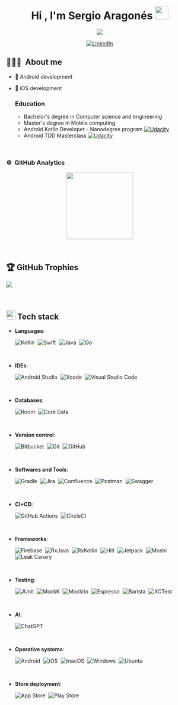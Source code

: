 <h1 align="center">Hi , I'm Sergio Aragonés <img src="https://media.giphy.com/media/hvRJCLFzcasrR4ia7z/giphy.gif" width="35"></h1>
<p align="center">
  <a href="https://github.com/DenverCoder1/readme-typing-svg"><img src="https://readme-typing-svg.herokuapp.com?font=Time+New+Roman&color=%ff40c9fe&size=25&center=true&vCenter=true&width=600&height=100&lines=Mobile+developer;Always+learning+new+things"></a>
</p>
<p align="center">
  <a href="https://www.linkedin.com/in/sergio-aragones-tercero"><img src="https://img.shields.io/badge/Sergio%20Aragonés-0077B5.svg?style=for-the-badge&logo=linkedin&logoColor=white" alt="LinkedIn" /></a>
</p>

## 👱🏼‍♂️ &nbsp;About me

- 🤖 Android development
- 🍎 iOS development

  ### Education
    - Bachelor's degree in Computer science and engineering
    - Master's degree in Mobile computing
    - Android Kotlin Developer - Nanodegree program [<img src="https://img.shields.io/badge/Udacity-grey?style=for-the-badge&logo=udacity&logoColor=15B8E6" alt="Udacity" />](https://confirm.udacity.com/EK9ADWSN)
    - Android TDD Masterclass [<img src="https://img.shields.io/badge/Udemy-A435F0?style=for-the-badge&logo=Udemy&logoColor=white" alt="Udacity" />](https://www.udemy.com/share/103LUQ3@4DT49jwvaUWwdvXMOJv1iSMyRGigY-B8x)
 
<br>

### ⚙️ &nbsp;GitHub Analytics

<p align="center">
<a href="https://github.com/sergioat7">
  <img height="180em" src="https://github-readme-stats-eight-theta.vercel.app/api/top-langs/?username=sergioat7&layout=compact&langs_count=8&theme=algolia"/>
<!--   <img height="180em" src="https://github-readme-stats-eight-theta.vercel.app/api?username=sergioat7&show_icons=true&theme=algolia&include_all_commits=true&count_private=true"/> -->
</a>
</p>

<br>

## 🏆 GitHub Trophies
![](https://github-profile-trophy.vercel.app/?username=sergioat7&theme=onedark&no-frame=true&no-bg=false&margin-w=4)

<br>

## <img src="https://media2.giphy.com/media/QssGEmpkyEOhBCb7e1/giphy.gif?cid=ecf05e47a0n3gi1bfqntqmob8g9aid1oyj2wr3ds3mg700bl&rid=giphy.gif" width ="25"><b> Tech stack</b>

<p align="center">

- **Languages**:

  ![Kotlin](https://img.shields.io/badge/kotlin-%237F52FF.svg?style=for-the-badge&logo=kotlin&logoColor=white)&nbsp;
  ![Swift](https://img.shields.io/badge/swift-F54A2A?style=for-the-badge&logo=swift&logoColor=white)&nbsp;
  ![Java](https://img.shields.io/badge/java-%23ED8B00.svg?style=for-the-badge&logo=openjdk&logoColor=white)&nbsp;
  ![Go](https://img.shields.io/badge/go-%2300ADD8.svg?style=for-the-badge&logo=go&logoColor=white)&nbsp;

<br>   
    
- **IDEs**:

  ![Android Studio](https://img.shields.io/badge/Android%20Studio-3DDC84.svg?style=for-the-badge&logo=android-studio&logoColor=white)&nbsp;
  ![Xcode](https://img.shields.io/badge/Xcode-007ACC?style=for-the-badge&logo=Xcode&logoColor=white)&nbsp;
  ![Visual Studio Code](https://img.shields.io/badge/Visual%20Studio%20Code-0078d7.svg?style=for-the-badge&logo=visual-studio-code&logoColor=white)
    
<br>  
    
- **Databases**:

  ![Room](https://img.shields.io/badge/room-43a543?style=for-the-badge&logo=android&logoColor=white)&nbsp;
  ![Core Data](https://img.shields.io/badge/core%20data-757575?style=for-the-badge&logo=apple&logoColor=white)
    
<br> 
    
- **Version control**:

  ![Bitbucket](https://img.shields.io/badge/bitbucket-%230047B3.svg?style=for-the-badge&logo=bitbucket&logoColor=white)&nbsp;
  ![Git](https://img.shields.io/badge/git-%23F05033.svg?style=for-the-badge&logo=git&logoColor=white)&nbsp;
  ![GitHub](https://img.shields.io/badge/github-%23121011.svg?style=for-the-badge&logo=github&logoColor=white)
    
<br>

- **Softwares and Tools**:

  ![Gradle](https://img.shields.io/badge/Gradle-02303A.svg?style=for-the-badge&logo=Gradle&logoColor=white)&nbsp;
  ![Jira](https://img.shields.io/badge/jira-%230A0FFF.svg?style=for-the-badge&logo=jira&logoColor=white)&nbsp;
  ![Confluence](https://img.shields.io/badge/confluence-%23172BF4.svg?style=for-the-badge&logo=confluence&logoColor=white)&nbsp;
  ![Postman](https://img.shields.io/badge/Postman-FF6C37?style=for-the-badge&logo=postman&logoColor=white)&nbsp;
  ![Swagger](https://img.shields.io/badge/-Swagger-%23Clojure?style=for-the-badge&logo=swagger&logoColor=white)

<br>

- **CI+CD**:

  ![GitHub Actions](https://img.shields.io/badge/github%20actions-%232671E5.svg?style=for-the-badge&logo=githubactions&logoColor=white)&nbsp;
  ![CircleCI](https://img.shields.io/badge/circle%20ci-%23161616.svg?style=for-the-badge&logo=circleci&logoColor=white)

<br>

- **Frameworks**:

  ![Firebase](https://img.shields.io/badge/firebase-fec527?style=for-the-badge&logo=firebase&logoColor=black)&nbsp;
  ![RxJava](https://img.shields.io/badge/rxjava-B7178C?style=for-the-badge&logo=reactivex&logoColor=white)&nbsp;
  ![RxKotlin](https://img.shields.io/badge/rxkotlin-B7178C?style=for-the-badge&logo=reactivex&logoColor=white)&nbsp;
  ![Hilt](https://img.shields.io/badge/hilt-43a543?style=for-the-badge&logo=android&logoColor=white)&nbsp;
  ![Jetpack](https://img.shields.io/badge/jetpack-18191b?style=for-the-badge&logo=android)&nbsp;
  ![Moshi](https://img.shields.io/badge/moshi-f1f1f1?style=for-the-badge)&nbsp;
  ![Leak Canary](https://img.shields.io/badge/leak%20canary-fc5734?style=for-the-badge)

<br>

- **Testing**:

  ![JUnit](https://img.shields.io/badge/junit-ED8B00?style=for-the-badge&logo=openjdk&logoColor=ffffff)&nbsp;
  ![MockK](https://img.shields.io/badge/mockk-f77645?style=for-the-badge)&nbsp;
  ![Mockito](https://img.shields.io/badge/mockito-b4ccb8?style=for-the-badge)&nbsp;
  ![Espresso](https://img.shields.io/badge/espresso-43a543?style=for-the-badge&logo=android&logoColor=ffffff)&nbsp;
  ![Barista](https://img.shields.io/badge/barista-f1f1f1?style=for-the-badge)&nbsp;
  ![XCTest](https://img.shields.io/badge/xctest-757575?style=for-the-badge&logo=apple&logoColor=ffffff)

<br>

- **AI**:

  ![ChatGPT](https://img.shields.io/badge/chatGPT-74aa9c?style=for-the-badge&logo=openai&logoColor=white)

<br>

- **Operative systems**:

  ![Android](https://img.shields.io/badge/Android-3DDC84?style=for-the-badge&logo=android&logoColor=white)&nbsp;
  ![iOS](https://img.shields.io/badge/iOS-000000?style=for-the-badge&logo=ios&logoColor=white)&nbsp;
  ![macOS](https://img.shields.io/badge/mac%20os-000000?style=for-the-badge&logo=macos&logoColor=F0F0F0)&nbsp;
  ![Windows](https://img.shields.io/badge/Windows-0078D6?style=for-the-badge&logo=windows&logoColor=white)&nbsp;
  ![Ubuntu](https://img.shields.io/badge/Ubuntu-E95420?style=for-the-badge&logo=ubuntu&logoColor=white)

<br>

- **Store deployment**:

  ![App Store](https://img.shields.io/badge/App_Store-0D96F6?style=for-the-badge&logo=app-store&logoColor=white)&nbsp;
  ![Play Store](https://img.shields.io/badge/Google_Play-414141?style=for-the-badge&logo=google-play&logoColor=white)

</p>

<br>
<br>
